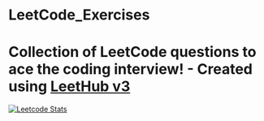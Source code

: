 # LeetCode_Exercises
# Collection of LeetCode questions to ace the coding interview! - Created using [LeetHub v3](https://github.com/raphaelheinz/LeetHub-3.0)
[![Leetcode Stats](https://leetcard.Jacoblin.cool/davenatsirt)](https://leetcode.com/davenatsirt)
